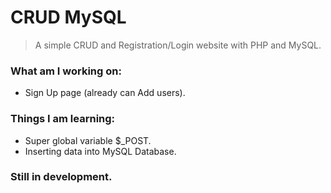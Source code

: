 # CRUD MySQL
> A simple CRUD and Registration/Login website with PHP and MySQL.

### What am I working on:
* Sign Up page (already can Add users).

### Things I am learning:
* Super global variable $_POST.
* Inserting data into MySQL Database.

### Still in development.
